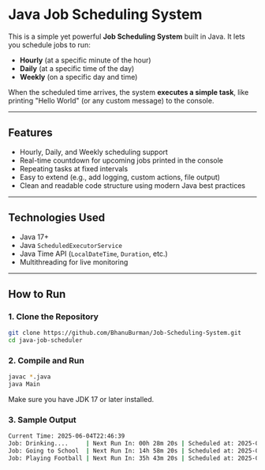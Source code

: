# Java Job Scheduling System

This is a simple yet powerful **Job Scheduling System** built in Java. It lets you schedule jobs to run:
- **Hourly** (at a specific minute of the hour)
- **Daily** (at a specific time of the day)
- **Weekly** (on a specific day and time)

When the scheduled time arrives, the system **executes a simple task**, like printing "Hello World" (or any custom message) to the console.

---

## Features

-  Hourly, Daily, and Weekly scheduling support
-  Real-time countdown for upcoming jobs printed in the console
-  Repeating tasks at fixed intervals
-  Easy to extend (e.g., add logging, custom actions, file output)
-  Clean and readable code structure using modern Java best practices

---

##  Technologies Used

- Java 17+
- Java `ScheduledExecutorService`
- Java Time API (`LocalDateTime`, `Duration`, etc.)
- Multithreading for live monitoring

---

## How to Run

### 1. Clone the Repository

```bash
git clone https://github.com/BhanuBurman/Job-Scheduling-System.git
cd java-job-scheduler
```
### 2. Compile and Run

```bash
javac *.java
java Main
```
Make sure you have JDK 17 or later installed.

### 3. Sample Output

```bash
Current Time: 2025-06-04T22:46:39
Job: Drinking....     | Next Run In: 00h 28m 20s | Scheduled at: 2025-06-04T23:15
Job: Going to School  | Next Run In: 14h 58m 20s | Scheduled at: 2025-06-05T13:45
Job: Playing Football | Next Run In: 35h 43m 20s | Scheduled at: 2025-06-06T10:30
```
